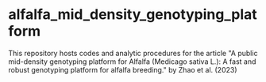 # alfalfa_mid_density_genotyping_platform
This repository hosts codes and analytic procedures for the article "A public mid-density genotyping platform for Alfalfa (Medicago sativa L.): A fast and robust genotyping platform for alfalfa breeding." by Zhao et al. (2023)
